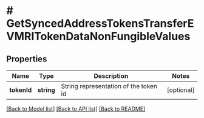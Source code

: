 # # GetSyncedAddressTokensTransferEVMRITokenDataNonFungibleValues

## Properties

Name | Type | Description | Notes
------------ | ------------- | ------------- | -------------
**tokenId** | **string** | String representation of the token id | [optional]

[[Back to Model list]](../../README.md#models) [[Back to API list]](../../README.md#endpoints) [[Back to README]](../../README.md)
